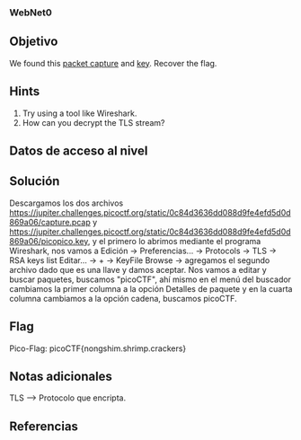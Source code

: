 ### WebNet0
## Objetivo
We found this [packet capture](https://jupiter.challenges.picoctf.org/static/0c84d3636dd088d9fe4efd5d0d869a06/capture.pcap) and [key](https://jupiter.challenges.picoctf.org/static/0c84d3636dd088d9fe4efd5d0d869a06/picopico.key). Recover the flag.

## Hints
1. Try using a tool like Wireshark.
2. How can you decrypt the TLS stream?
## Datos de acceso al nivel
## Solución
Descargamos los dos archivos https://jupiter.challenges.picoctf.org/static/0c84d3636dd088d9fe4efd5d0d869a06/capture.pcap y https://jupiter.challenges.picoctf.org/static/0c84d3636dd088d9fe4efd5d0d869a06/picopico.key, y el primero lo abrimos mediante el programa Wireshark, nos vamos a Edición -> Preferencias... -> Protocols -> TLS -> RSA keys list Editar... -> + -> KeyFile Browse -> agregamos el segundo archivo dado que es una llave y damos aceptar.
Nos vamos a editar y buscar paquetes, buscamos "picoCTF", ahí mismo en el menú del buscador cambiamos la primer columna a la opción Detalles de paquete y en la cuarta columna cambiamos a la opción cadena, buscamos picoCTF.
## Flag
Pico-Flag: picoCTF{nongshim.shrimp.crackers}
## Notas adicionales
TLS --> Protocolo que encripta.
## Referencias